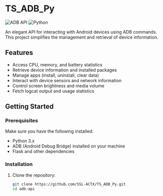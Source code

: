 # TS_ADB_Py

![ADB API](https://img.shields.io/badge/ADB-API-blue?style=flat-square)
![Python](https://img.shields.io/badge/Python-3.x-blue?style=flat-square)

An elegant API for interacting with Android devices using ADB commands. This project simplifies the management and retrieval of device information.

## Features

- Access CPU, memory, and battery statistics
- Retrieve device information and installed packages
- Manage apps (install, uninstall, clear data)
- Interact with device sensors and network information
- Control screen brightness and media volume
- Fetch logcat output and usage statistics

## Getting Started

### Prerequisites

Make sure you have the following installed:

- Python 3.x
- ADB (Android Debug Bridge) installed on your machine
- Flask and other dependencies

### Installation

1. Clone the repository:

   ```bash
   git clone https://github.com/SSL-ACTX/TS_ADB_Py.git
   cd adb-api
